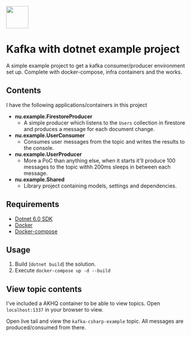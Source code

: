 <img height="60" width="60" src="https://www.explore-group.com/storage/images-processed/w-1500_h-auto_m-fit_s-any__600_470085481.jpeg">

# Kafka with dotnet example project

A simple example project to get a kafka consumer/producer environment set up. Complete with docker-compose, infra containers and the works.

## Contents

I have the following applications/containers in this project

- **nu.example.FirestoreProducer**
  - A simple producer which listens to the `Users` collection in firestore and produces a message for each document change.
- **nu.example.UserConsumer**
  - Consumes user messages from the topic and writes the results to the console.
- **nu.example.UserProducer**
  - More a PoC than anything else, when it starts it'll produce 100 messages to the topic withh 200ms sleeps in between each message.
- **nu.example.Shared**
  - Library project containing models, settings and dependencies.

## Requirements

- [Dotnet 6.0 SDK](https://dotnet.microsoft.com/en-us/download/dotnet/6.0)
- [Docker](https://www.docker.com/)
- [Docker-compose](https://docs.docker.com/compose/install/)

## Usage

1. Build (`dotnet build`) the solution.
2. Execute `docker-compose up -d --build`

## View topic contents

I've included a AKHQ container to be able to view topics. Open `localhost:1337` in your browser to view.

Open live tail and view the `kafka-csharp-example` topic. All messages are produced/consumed from there.
